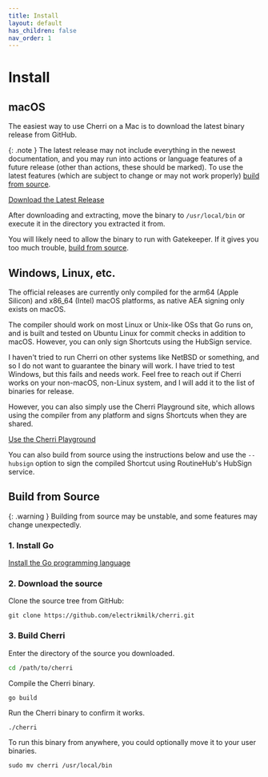 ```yaml
---
title: Install
layout: default
has_children: false
nav_order: 1
---
```


# Install

## macOS

The easiest way to use Cherri on a Mac is to download the latest binary release from GitHub.

{: .note }
The latest release may not include everything in the newest documentation, and you may run into actions or language features of a future release (other than actions, these should be marked). To use the latest features (which are subject to change or may not work properly) [build from source](#build-from-source).

<a href="https://github.com/electrikmilk/cherri/releases" class="btn btn-red" target="_blank">Download the Latest Release</a>

After downloading and extracting, move the binary to `/usr/local/bin` or execute it in the directory you extracted it from.

You will likely need to allow the binary to run with Gatekeeper. If it gives you too much trouble, [build from source](#build-from-source).

## Windows, Linux, etc.

The official releases are currently only compiled for the arm64 (Apple Silicon) and x86_64 (Intel) macOS platforms, as native AEA signing only exists on macOS.

The compiler should work on most Linux or Unix-like OSs that Go runs on, and is built and tested on Ubuntu Linux for commit checks in addition to macOS. However, you can only sign Shortcuts using the HubSign service. 

I haven't tried to run Cherri on other systems like NetBSD or something, and so I do not want to guarantee the binary will work. I have tried to test Windows, but this fails and needs work. Feel free to reach out if Cherri works on your non-macOS, non-Linux system, and I will add it to the list of binaries for release.

However, you can also simply use the Cherri Playground site, which allows using the compiler from any platform and signs Shortcuts when they are shared.

<a href="[https://github.com/electrikmilk/cherri/releases](https://playground.cherrilang.org/)" class="btn btn-red" target="_blank">Use the Cherri Playground</a>

You can also build from source using the instructions below and use the `--hubsign` option to sign the compiled Shortcut using RoutineHub's HubSign service.

## Build from Source

{: .warning }
Building from source may be unstable, and some features may change unexpectedly.

### 1. Install Go

<a href="https://go.dev/doc/install" target="_blank">Install the Go programming language</a>

### 2. Download the source

Clone the source tree from GitHub: 

```console
git clone https://github.com/electrikmilk/cherri.git
```

### 3. Build Cherri

Enter the directory of the source you downloaded.

```bash
cd /path/to/cherri
```

Compile the Cherri binary.

```console
go build
```

Run the Cherri binary to confirm it works.

```console
./cherri
```

To run this binary from anywhere, you could optionally move it to your user binaries.

```console
sudo mv cherri /usr/local/bin
```
